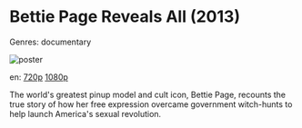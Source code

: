 # Bettie Page Reveals All (2013)

Genres: documentary

![poster](http://image.tmdb.org/t/p/w500/b9xEgyIWFQ1IOr1Cv73KSfSNkox.jpg)

en:
  [720p](magnet:?xt=urn:btih:B5F7751FEFCCB69675F56F845F7D463C7CE7A72A&tr=udp://glotorrents.pw:6969/announce&tr=udp://tracker.opentrackr.org:1337/announce&tr=udp://torrent.gresille.org:80/announce&tr=udp://tracker.openbittorrent.com:80&tr=udp://tracker.coppersurfer.tk:6969&tr=udp://tracker.leechers-paradise.org:6969&tr=udp://p4p.arenabg.ch:1337&tr=udp://tracker.internetwarriors.net:1337)
  [1080p](magnet:?xt=urn:btih:49F3933693A835EBB7D28FED8D43DD002BA8D41D&tr=udp://glotorrents.pw:6969/announce&tr=udp://tracker.opentrackr.org:1337/announce&tr=udp://torrent.gresille.org:80/announce&tr=udp://tracker.openbittorrent.com:80&tr=udp://tracker.coppersurfer.tk:6969&tr=udp://tracker.leechers-paradise.org:6969&tr=udp://p4p.arenabg.ch:1337&tr=udp://tracker.internetwarriors.net:1337)
  


The world's greatest pinup model and cult icon, Bettie Page, recounts the true story of how her free expression overcame government witch-hunts to help launch America's sexual revolution.